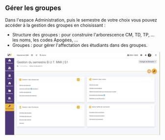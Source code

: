 ## Gérer les groupes

Dans l'espace Administration, puis le semestre de votre choix vous pouvez accéder à la gestion des groupes en choisissant :

- Structure des groupes : pour construire l'arborescence CM, TD, TP, ... les noms, les codes Apogées, ...
- Groupes : pour gérer l'affectation des étudiants dans des groupes.

![Affichage d'un semestre en administration](.gitbook/assets/page_semestre.png)